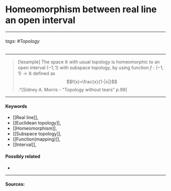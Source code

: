 # Homeomorphism between real line an open interval
***
###### tags: #Topology 
***
>[!example] 
>The space $\mathbb{R}$ with usual topology is homeomorphic to an open interval $(-1,1)$ with subspace topology, by using function $f:(-1,1)\to\mathbb{R}$ defined as
>$$f(x)=\frac{x}{1-|x|}$$.^[Sidney A. Morris - "Topology without tears" p.99]
***
#### Keywords
- [[Real line]],
- [[Euclidean topology]],
- [[Homeomorphism]],
- [[Subspace topology]],
- [[Function(mapping)]],
- [[Interval]],
#### Possibly related
- 
***
#### Sources: